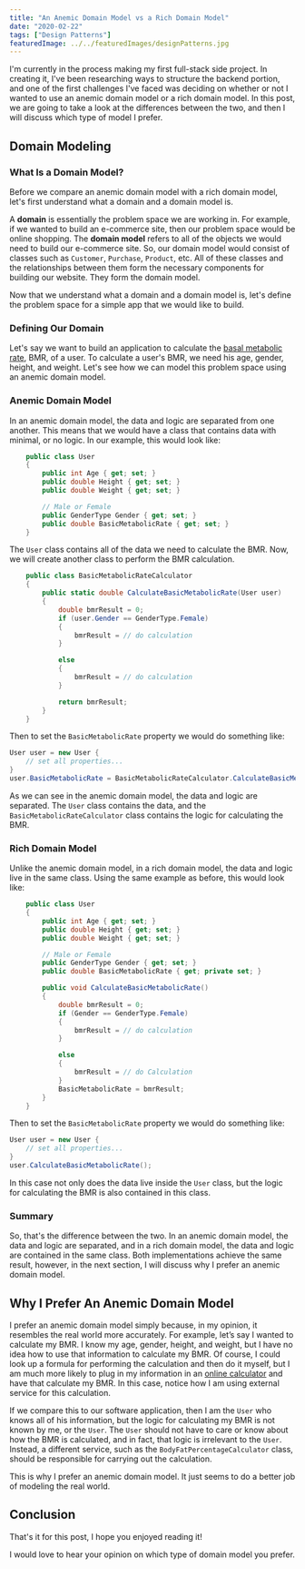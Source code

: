 ```yaml
---
title: "An Anemic Domain Model vs a Rich Domain Model"
date: "2020-02-22"
tags: ["Design Patterns"]
featuredImage: ../../featuredImages/designPatterns.jpg
---
```


I'm currently in the process making my first full-stack side project. In creating it, I've been researching ways to structure the backend portion, and one of the first challenges I've faced was deciding on whether or not I wanted to use an anemic domain model or a rich domain model. In this post, we are going to take a look at the differences between the two, and then I will discuss which type of model I prefer.

## Domain Modeling

### What Is a Domain Model?

Before we compare an anemic domain model with a rich domain model, let's first understand what a domain and a domain model is.

A **domain** is essentially the problem space we are working in. For example, if we wanted to build an e-commerce site, then our problem space would be online shopping. The **domain model** refers to all of the objects we would need to build our e-commerce site. So, our domain model would consist of classes such as `Customer`, `Purchase`, `Product`, etc. All of these classes and the relationships between them form the necessary components for building our website. They form the domain model.

Now that we understand what a domain and a domain model is, let's define the problem space for a simple app that we would like to build.

### Defining Our Domain

Let's say we want to build an application to calculate the [basal metabolic rate](https://en.wikipedia.org/wiki/Basal_metabolic_rate), BMR, of a user. To calculate a user's BMR, we need his age, gender, height, and weight. Let's see how we can model this problem space using an anemic domain model.

### Anemic Domain Model

In an anemic domain model, the data and logic are separated from one another. This means that we would have a class that contains data with minimal, or no logic. In our example, this would look like:

```cs
    public class User
    {
        public int Age { get; set; }
        public double Height { get; set; }
        public double Weight { get; set; }

        // Male or Female
        public GenderType Gender { get; set; }
        public double BasicMetabolicRate { get; set; }
    }
```

The `User` class contains all of the data we need to calculate the BMR. Now, we will create another class to perform the BMR calculation.

```cs
    public class BasicMetabolicRateCalculator
    {
        public static double CalculateBasicMetabolicRate(User user)
        {
            double bmrResult = 0;
            if (user.Gender == GenderType.Female)
            {
                bmrResult = // do calculation
            }

            else
            {
                bmrResult = // do calculation
            }

            return bmrResult;
        }
    }
```

Then to set the `BasicMetabolicRate` property we would do something like:

```cs
User user = new User {
	// set all properties...
}
user.BasicMetabolicRate = BasicMetabolicRateCalculator.CalculateBasicMetabolicRate(user);
```

As we can see in the anemic domain model, the data and logic are separated. The `User` class contains the data, and the `BasicMetabolicRateCalculator` class contains the logic for calculating the BMR.

### Rich Domain Model

Unlike the anemic domain model, in a rich domain model, the data and logic live in the same class. Using the same example as before, this would look like:

```cs
    public class User
    {
        public int Age { get; set; }
        public double Height { get; set; }
        public double Weight { get; set; }

        // Male or Female
        public GenderType Gender { get; set; }
        public double BasicMetabolicRate { get; private set; }

        public void CalculateBasicMetabolicRate()
        {
            double bmrResult = 0;
            if (Gender == GenderType.Female)
            {
                bmrResult = // do calculation
            }

            else
            {
                bmrResult = // do Calculation
            }
            BasicMetabolicRate = bmrResult;
        }
    }
```

Then to set the `BasicMetabolicRate` property we would do something like:

```cs
User user = new User {
	// set all properties...
}
user.CalculateBasicMetabolicRate();
```

In this case not only does the data live inside the `User` class, but the logic for calculating the BMR is also contained in this class.

### Summary

So, that's the difference between the two. In an anemic domain model, the data and logic are separated, and in a rich domain model, the data and logic are contained in the same class. Both implementations achieve the same result, however, in the next section, I will discuss why I prefer an anemic domain model.

## Why I Prefer An Anemic Domain Model

I prefer an anemic domain model simply because, in my opinion, it resembles the real world more accurately. For example, let’s say I wanted to calculate my BMR. I know my age, gender, height, and weight, but I have no idea how to use that information to calculate my BMR. Of course, I could look up a formula for performing the calculation and then do it myself, but I am much more likely to plug in my information in an [online calculator](https://www.calculator.net/bmr-calculator.html) and have that calculate my BMR. In this case, notice how I am using external service for this calculation.

If we compare this to our software application, then I am the `User` who knows all of his information, but the logic for calculating my BMR is not known by me, or the `User`. The `User` should not have to care or know about how the BMR is calculated, and in fact, that logic is irrelevant to the `User`. Instead, a different service, such as the `BodyFatPercentageCalculator` class, should be responsible for carrying out the calculation.

This is why I prefer an anemic domain model. It just seems to do a better job of modeling the real world.

## Conclusion

That's it for this post, I hope you enjoyed reading it!

I would love to hear your opinion on which type of domain model you prefer.
